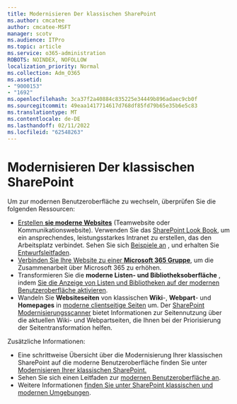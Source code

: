 ```yaml
---
title: Modernisieren Der klassischen SharePoint
ms.author: cmcatee
author: cmcatee-MSFT
manager: scotv
ms.audience: ITPro
ms.topic: article
ms.service: o365-administration
ROBOTS: NOINDEX, NOFOLLOW
localization_priority: Normal
ms.collection: Adm_O365
ms.assetid:
- "9000153"
- "1692"
ms.openlocfilehash: 3ca37f2a40884c835225e34449b896adaec9cb0f
ms.sourcegitcommit: 49eaa1417714617d768df85fd79b65e35b6e5c83
ms.translationtype: MT
ms.contentlocale: de-DE
ms.lasthandoff: 02/11/2022
ms.locfileid: "62548263"
---
```

# <a name="modernize-your-classic-sharepoint-experience"></a>Modernisieren Der klassischen SharePoint

Um zur modernen Benutzeroberfläche zu wechseln, überprüfen Sie die folgenden Ressourcen:

- [Erstellen **sie moderne Websites**](https://support.office.com/article/create-a-team-site-in-sharepoint-ef10c1e7-15f3-42a3-98aa-b5972711777d) (Teamwebsite oder Kommunikationswebsite). Verwenden Sie das [SharePoint Look Book](https://lookbook.microsoft.com/assets/SharePoint_lookbook_2019.pdf), um ein ansprechendes, leistungsstarkes Intranet zu erstellen, das den Arbeitsplatz verbindet. Sehen Sie sich [Beispiele an](https://lookbook.microsoft.com/) , und erhalten Sie [Entwurfsleitfaden](https://spdesign.azurewebsites.net/).
- [Verbinden Sie Ihre Website zu einer **Microsoft 365 Gruppe**](https://docs.microsoft.com/sharepoint/dev/transform/modernize-connect-to-office365-group), um die Zusammenarbeit über Microsoft 365 zu erhöhen.
- Transformieren Sie die **moderne Listen- und Bibliotheksoberfläche** , indem [Sie die Anzeige von Listen und Bibliotheken auf der modernen Benutzeroberfläche aktivieren](https://docs.microsoft.com/sharepoint/dev/transform/modernize-userinterface-lists-and-libraries).
- Wandeln Sie **Websiteseiten** von klassischen **Wiki**-, **Webpart**- und **Homepages** in [moderne clientseitige Seiten](https://docs.microsoft.com/sharepoint/dev/transform/modernize-userinterface-site-pages) um. Der [SharePoint Modernisierungsscanner](https://docs.microsoft.com/sharepoint/dev/transform/modernize-scanner) bietet Informationen zur Seitennutzung über die aktuellen Wiki- und Webpartseiten, die Ihnen bei der Priorisierung der Seitentransformation helfen.

Zusätzliche Informationen:

- Eine schrittweise Übersicht über die Modernisierung Ihrer klassischen SharePoint auf die moderne Benutzeroberfläche finden Sie unter [Modernisieren Ihrer klassischen SharePoint.](https://docs.microsoft.com/sharepoint/dev/transform/modernize-classic-sites)
- Sehen Sie sich einen Leitfaden zur [modernen Benutzeroberfläche an](https://docs.microsoft.com/sharepoint/guide-to-sharepoint-modern-experience).
- Weitere Informationen [finden Sie unter SharePoint klassischen und modernen Umgebungen](https://support.office.com/article/sharepoint-classic-and-modern-experiences-5725c103-505d-4a6e-9350-300d3ec7d73f).
